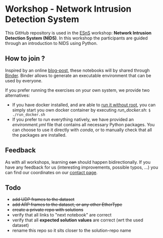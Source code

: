 # Workshop - Network Intrusion Detection System

This GitHub repository is used in the [ESnS](https://iiw.kuleuven.be/onderzoek/ess) workshop: **Network Intrusion Detection System (NIDS)**. In this workshop the participants are guided through an introduction to NIDS using Python. 

## How to join ?

Inspired by an online [blog-post](https://towardsdatascience.com/tools-for-sharing-jupyter-notebooks-online-28c8d4ff821c), these notebooks will by shared through [Binder](https://mybinder.org/). Binder allows to generate an executable environment that can be used by everyone.

If you prefer running the exercises on your own system, we provide two alternatives:
* If you have docker installed, and are able to [run it without root](https://docs.docker.com/engine/install/linux-postinstall/#manage-docker-as-a-non-root-user), you can simply start you own docker container by executing *run_docker.sh*:
```$ ./run_docker.sh```
* If you prefer to run everything natively, we have provided an *environment.yml* file that contains all necessary Python packages. You can choose to use it directly with *conda*, or to manually check that all the packages are installed.

## Feedback

As with all workshops, learning <s>can</s> should happen bidirectionally. If you have any feedback for us (interesting improvements, possible typos, ...) you can find our coordinates on our [contact page](https://iiw.kuleuven.be/onderzoek/ess/contactform).

## Todo

* <s>add UDP frames to the dataset</s>
* <s>add ARP frames to the dataset, or any other EtherType</s>
* <s>create a private repo with solutions</s>
* verify that all links to "next notebook" are correct
* verify that all **expected solution values** are correct (wrt the used dataset)
* rename this repo so it sits closer to the solution-repo name
